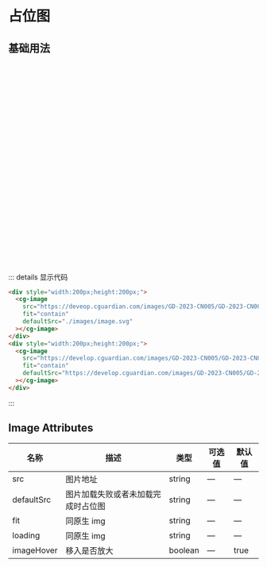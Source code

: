 # 占位图

###

## 基础用法

###

<div style="width:200px;height:200px;">
    <cg-image src="https://deveop.cguardian.com/images/GD-2023-CN005/GD-2023-CN005-008-001.jpg?t=0.7599900132232524" fit="contain" defaultSrc="./images/image.svg"> </cg-image>
</div>
<div style="width:200px;height:200px;">
    <cg-image src="https://develop.cguardian.com/images/GD-2023-CN005/GD-2023-CN005-008-001.jpg?t=0.7599900132232524" fit="contain" defaultSrc="./images/image.svg"> </cg-image>
</div>

::: details 显示代码

```html
<div style="width:200px;height:200px;">
  <cg-image
    src="https://deveop.cguardian.com/images/GD-2023-CN005/GD-2023-CN005-008-001.jpg?t=0.7599900132232524"
    fit="contain"
    defaultSrc="./images/image.svg"
  ></cg-image>
</div>
<div style="width:200px;height:200px;">
  <cg-image
    src="https://develop.cguardian.com/images/GD-2023-CN005/GD-2023-CN005-008-001.jpg?t=0.7599900132232524"
    fit="contain"
    defaultSrc="https://develop.cguardian.com/images/GD-2023-CN005/GD-2023-CN005-008-001/_lastModified1682479130000_/3.jpg"
  ></cg-image>
</div>
```

:::

## Image Attributes

| 名称       | 描述                               | 类型    | 可选值 | 默认值 |
| ---------- | ---------------------------------- | ------- | ------ | ------ |
| src        | 图片地址                           | string  | —      | —      |
| defaultSrc | 图片加载失败或者未加载完成时占位图 | string  | —      | —      |
| fit        | 同原生 img                         | string  | —      | —      |
| loading    | 同原生 img                         | string  | —      | —      |
| imageHover | 移入是否放大                       | boolean | —      | true   |
